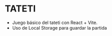 # TATETI
* Juego básico del tateti con React + Vite. 
* Uso de Local Storage para guardar la partida